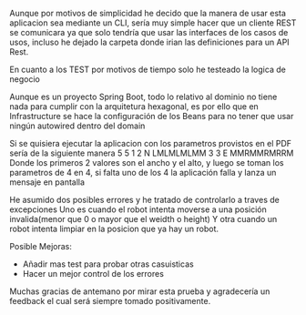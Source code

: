 Aunque por motivos de simplicidad he decido que la manera de usar esta aplicacion
sea mediante un CLI, sería muy simple hacer que un cliente REST se comunicara 
ya que solo tendría que usar las interfaces de los casos de usos, incluso he dejado la 
carpeta donde irian las definiciones para un API Rest.

En cuanto a los TEST por motivos de tiempo solo he testeado la logica de negocio

Aunque es un proyecto Spring Boot, todo lo relativo al dominio no tiene nada para 
cumplir con la arquitetura hexagonal, es por ello que en Infrastructure se hace
la configuración de los Beans para no tener que usar ningún autowired dentro del
domain

Si se quisiera ejecutar la aplicacion con los parametros provistos en el PDF sería 
de la siguiente manera  5 5 1 2 N LMLMLMLMM 3 3 E MMRMMRMRRM 
Donde los primeros 2 valores son el ancho y el alto, y luego se toman los parametros
de 4 en 4, si falta uno de los 4 la aplicación falla y lanza un mensaje en pantalla

He asumido dos posibles errores y he tratado de controlarlo a traves de excepciones
Uno es cuando el robot intenta moverse a una posición invalida(menor que 0 o mayor
que el weidth o height)
Y otra cuando un robot intenta limpiar en la posicion que ya hay un robot.

Posible Mejoras:
- Añadir mas test para probar otras casuisticas
- Hacer un mejor control de los errores

Muchas gracias de antemano por mirar esta prueba y agradecería un feedback el cual
será siempre tomado positivamente.
